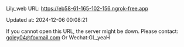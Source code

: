 Lily_web URL: https://eb58-61-165-102-156.ngrok-free.app

Updated at: 2024-12-06 00:08:21

If you cannot open this URL, the server might be down.
Please contact:
goley04@foxmail.com Or Wechat:GL_yeaH